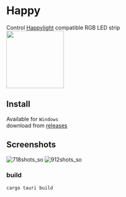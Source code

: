 # Happy

Control [Happylight](https://play.google.com/store/apps/details?id=com.xiaoyu.hlight) compatible RGB LED strip  
<img style="width:150px;height:150px;" src="https://github.com/thewh1teagle/happy/assets/61390950/974fcdeb-9ba4-4372-9cac-1e0b96fbfed0"></img>    

## Install
Available for `Windows`  
download from [releases](https://github.com/thewh1teagle/happy/releases/latest)

## Screenshots
![718shots_so](https://github.com/thewh1teagle/happy/assets/61390950/9c381e67-c12a-48c1-a039-a290a09c5617)
![912shots_so](https://github.com/thewh1teagle/happy/assets/61390950/c30ca640-d40f-45b1-ad29-e755f544cb11)



### build
```shell
cargo tauri build
```
